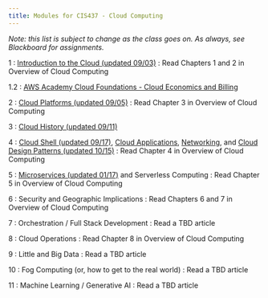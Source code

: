 ```yaml
---
title: Modules for CIS437 - Cloud Computing
---
```


*Note: this list is subject to change as the class goes on.  As always, see Blackboard for assignments.*

1
: [Introduction to the Cloud (updated 09/03)](/gvsu-cis437/assets/slides/CIS437-1-Introduction.pdf)
  : Read Chapters 1 and 2 in Overview of Cloud Computing

1.2
: [AWS Academy Cloud Foundations - Cloud Economics and Billing](/gvsu-cis437/assets/slides/CIS437-1.2-AWS-AcademyCloudFoundations-Module-02.pdf)

2
: [Cloud Platforms (updated 09/05)](/gvsu-cis437/assets/slides/CIS437-2-Cloud-Platforms.pdf)
  : Read Chapter 3 in Overview of Cloud Computing

3 
: [Cloud History (updated 09/11)](/gvsu-cis437/assets/slides/CIS437-3-History.pdf)

4
: [Cloud Shell (updated 09/17)](/gvsu-cis437/assets/slides/CIS437-4-Cloud-Shell.pdf), [Cloud Applications](/gvsu-cis437/assets/slides/CIS437-5-CloudApplications.pdf), [Networking](/gvsu-cis437/assets/slides/CIS437-5.1-GCP-Networking.pdf), and [Cloud Design Patterns (updated 10/15)](/gvsu-cis437/assets/slides/CIS437-5.2-CloudDesignPatterns.pdf)
  : Read Chapter 4 in Overview of Cloud Computing

5
: [Microservices (updated 01/17)](/gvsu-cis437/assets/slides/CIS437-6-Microservices.pdf) and Serverless Computing
  : Read Chapter 5 in Overview of Cloud Computing

6
: Security and Geographic Implications
  : Read Chapters 6 and 7 in Overview of Cloud Computing

7
: Orchestration / Full Stack Development
  : Read a TBD article

8
: Cloud Operations 
  : Read Chapter 8 in Overview of Cloud Computing

9
: Little and Big Data
  : Read a TBD article

10
: Fog Computing (or, how to get to the real world)
  : Read a TBD article

11
: Machine Learning / Generative AI
  : Read a TBD article
